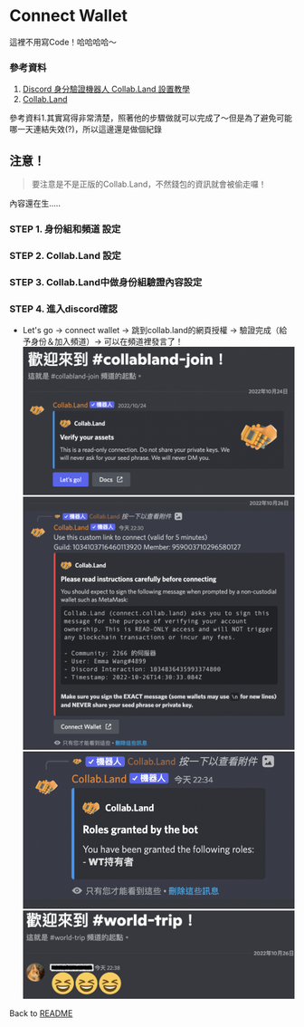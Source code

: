 # Connect Wallet

這裡不用寫Code！哈哈哈哈～

### 參考資料
1. [Discord 身分驗證機器人 Collab.Land 設置教學](https://banka.com.tw/collab-land-setting-instruction/)
2. [Collab.Land](https://collab.land/)

參考資料1.其實寫得非常清楚，照著他的步驟做就可以完成了～但是為了避免可能哪一天連結失效(?)，所以這邊還是做個紀錄

## 注意！
> 要注意是不是正版的Collab.Land，不然錢包的資訊就會被偷走囉！

內容還在生.....

### STEP 1. 身份組和頻道 設定

### STEP 2. Collab.Land 設定

### STEP 3. Collab.Land中做身份組驗證內容設定

### STEP 4. 進入discord確認
- Let's go -> connect wallet -> 跳到collab.land的網頁授權 -> 驗證完成（給予身份＆加入頻道）-> 可以在頻道裡發言了！
![](../image/collabland_join.png) \
![](../image/collanland_wallet.png) \
![](../image/collabland_verify.png) \
![](../image/channel_joined.png)



Back to [README](../README.md)